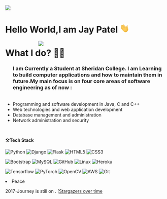 <img src="https://github.com/ashutosh1919/ashutosh1919/blob/master/linkedin_banner.png" />

<h1>Hello World,I am Jay Patel </a><img src="https://raw.githubusercontent.com/ABSphreak/ABSphreak/master/gifs/Hi.gif" width="30px"></h1>

<img align='right' src="https://github.com/rajaprerak/rajaprerak/raw/master/developer.gif" width="400" />
<h1>What I do? 👨‍💻</h1>



<ul> 
<h3>I am Currently a Student at Sheridan College. I am Learning to build computer applications and how to maintain them in future.My main focus is on four core areas of software engineering as of now :</h3>
</br>
<li>Programming and software development in Java, C and C++</li>
<li>Web technologies and web application development</li>
<li>Database management and administration</li>
<li>Network administration and security</li>
</ul>
</br>

🛠**Tech Stack**
</br>

![Python](https://img.shields.io/badge/-Python-000000?style=flat&logo=python)
![Django](https://img.shields.io/badge/-Django-000000?style=flat&logo=Django)
![Flask](https://img.shields.io/badge/-Flask-000000?style=flat&logo=Flask)
![HTML5](https://img.shields.io/badge/-HTML5-000000?style=flat&logo=HTML5)
![CSS3](https://img.shields.io/badge/-CSS3-000000?style=flat&logo=CSS3)

![Bootstrap](https://img.shields.io/badge/-Bootstrap-000000?style=flat&logo=bootstrap)
![MySQL](https://img.shields.io/badge/-MySQL-000000?style=flat&logo=MySQL)
![GitHub](https://img.shields.io/badge/-GitHub-000000?style=flat&logo=github&logoColor=FFFFFF)
![Linux](https://img.shields.io/badge/-Linux-000000?style=flat&logo=linux&logoColor=FCC624)
![Heroku](https://img.shields.io/badge/-Heroku-000000?style=flat&logo=heroku)

![Tensorflow](https://img.shields.io/badge/-Tensorflow-000000?style=flat&logo=tensorflow)
![PyTorch](https://img.shields.io/badge/-PyTorch-000000?style=flat&logo=pytorch)
![OpenCV](https://img.shields.io/badge/-OpenCV-000000?style=flat&logo=opencv)
![AWS](https://img.shields.io/badge/AWS-000000?style=flat-square&logo=amazon-aws)
![Git](https://img.shields.io/badge/-Git-000000?style=flat&logo=git&logoColor=F05032)

<li> Peace </li>

2017-Journey is still on . 
[[Stargazers over time](https://github.com/IDebugErrors/TerminalPortfolio/blob/gh-pages/jay.png?raw=true)




